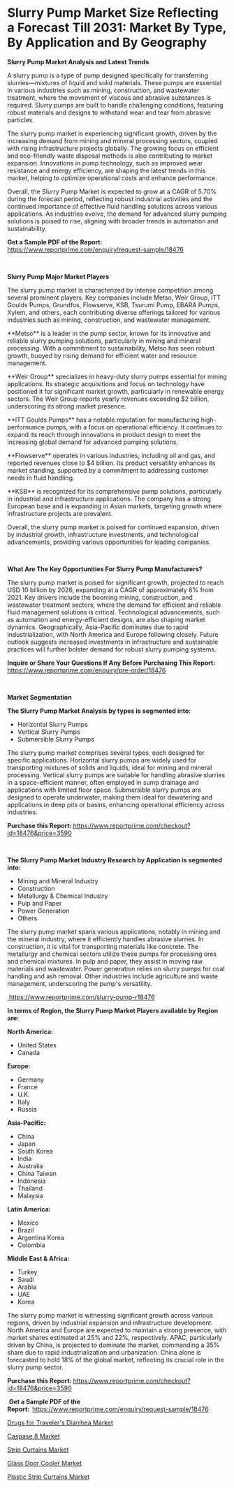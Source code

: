 <p><h1>Slurry Pump Market Size Reflecting a Forecast Till 2031: Market By Type, By Application and By Geography</h1></p><p><strong>Slurry Pump Market Analysis and Latest Trends</strong></p>
<p><p>A slurry pump is a type of pump designed specifically for transferring slurries—mixtures of liquid and solid materials. These pumps are essential in various industries such as mining, construction, and wastewater treatment, where the movement of viscous and abrasive substances is required. Slurry pumps are built to handle challenging conditions, featuring robust materials and designs to withstand wear and tear from abrasive particles.</p><p>The slurry pump market is experiencing significant growth, driven by the increasing demand from mining and mineral processing sectors, coupled with rising infrastructure projects globally. The growing focus on efficient and eco-friendly waste disposal methods is also contributing to market expansion. Innovations in pump technology, such as improved wear resistance and energy efficiency, are shaping the latest trends in this market, helping to optimize operational costs and enhance performance.</p><p>Overall, the Slurry Pump Market is expected to grow at a CAGR of 5.70% during the forecast period, reflecting robust industrial activities and the continued importance of effective fluid handling solutions across various applications. As industries evolve, the demand for advanced slurry pumping solutions is poised to rise, aligning with broader trends in automation and sustainability.</p></p>
<p><strong>Get a Sample PDF of the Report:&nbsp;</strong> <a href="https://www.reportprime.com/enquiry/request-sample/18476?utm_campaign=1110&utm_medium=2&utm_source=Github&utm_content=ia&utm_term=21112024&utm_id=slurry-pump">https://www.reportprime.com/enquiry/request-sample/18476</a></p>
<p>&nbsp;</p>
<p><strong>Slurry Pump Major Market Players</strong></p>
<p><p>The slurry pump market is characterized by intense competition among several prominent players. Key companies include Metso, Weir Group, ITT Goulds Pumps, Grundfos, Flowserve, KSB, Tsurumi Pump, EBARA Pumps, Xylem, and others, each contributing diverse offerings tailored for various industries such as mining, construction, and wastewater management.</p><p>**Metso** is a leader in the pump sector, known for its innovative and reliable slurry pumping solutions, particularly in mining and mineral processing. With a commitment to sustainability, Metso has seen robust growth, buoyed by rising demand for efficient water and resource management. </p><p>**Weir Group** specializes in heavy-duty slurry pumps essential for mining applications. Its strategic acquisitions and focus on technology have positioned it for significant market growth, particularly in renewable energy sectors. The Weir Group reports yearly revenues exceeding $2 billion, underscoring its strong market presence.</p><p>**ITT Goulds Pumps** has a notable reputation for manufacturing high-performance pumps, with a focus on operational efficiency. It continues to expand its reach through innovations in product design to meet the increasing global demand for advanced pumping solutions.</p><p>**Flowserve** operates in various industries, including oil and gas, and reported revenues close to $4 billion. Its product versatility enhances its market standing, supported by a commitment to addressing customer needs in fluid handling.</p><p>**KSB** is recognized for its comprehensive pump solutions, particularly in industrial and infrastructure applications. The company has a strong European base and is expanding in Asian markets, targeting growth where infrastructure projects are prevalent.</p><p>Overall, the slurry pump market is poised for continued expansion, driven by industrial growth, infrastructure investments, and technological advancements, providing various opportunities for leading companies.</p></p>
<p>&nbsp;</p>
<p><strong>What Are The Key Opportunities For Slurry Pump Manufacturers?</strong></p>
<p><p>The slurry pump market is poised for significant growth, projected to reach USD 10 billion by 2026, expanding at a CAGR of approximately 6% from 2021. Key drivers include the booming mining, construction, and wastewater treatment sectors, where the demand for efficient and reliable fluid management solutions is critical. Technological advancements, such as automation and energy-efficient designs, are also shaping market dynamics. Geographically, Asia-Pacific dominates due to rapid industrialization, with North America and Europe following closely. Future outlook suggests increased investments in infrastructure and sustainable practices will further bolster demand for robust slurry pumping systems.</p></p>
<p><strong>Inquire or Share Your Questions If Any Before Purchasing This Report:</strong> <a href="https://www.reportprime.com/enquiry/pre-order/18476?utm_campaign=1110&utm_medium=2&utm_source=Github&utm_content=ia&utm_term=21112024&utm_id=slurry-pump">https://www.reportprime.com/enquiry/pre-order/18476</a></p>
<p>&nbsp;</p>
<p><strong>Market Segmentation</strong></p>
<p><strong>The Slurry Pump Market Analysis by types is segmented into:</strong></p>
<p><ul><li>Horizontal Slurry Pumps</li><li>Vertical Slurry Pumps</li><li>Submersible Slurry Pumps</li></ul></p>
<p><p>The slurry pump market comprises several types, each designed for specific applications. Horizontal slurry pumps are widely used for transporting mixtures of solids and liquids, ideal for mining and mineral processing. Vertical slurry pumps are suitable for handling abrasive slurries in a space-efficient manner, often employed in sump drainage and applications with limited floor space. Submersible slurry pumps are designed to operate underwater, making them ideal for dewatering and applications in deep pits or basins, enhancing operational efficiency across industries.</p></p>
<p><strong>Purchase this Report:&nbsp;</strong><a href="https://www.reportprime.com/checkout?id=18476&price=3590&utm_campaign=1110&utm_medium=2&utm_source=Github&utm_content=ia&utm_term=21112024&utm_id=slurry-pump">https://www.reportprime.com/checkout?id=18476&price=3590</a></p>
<p>&nbsp;</p>
<p><strong>The Slurry Pump Market Industry Research by Application is segmented into:</strong></p>
<p><ul><li>Mining and Mineral Industry</li><li>Construction</li><li>Metallurgy & Chemical Industry</li><li>Pulp and Paper</li><li>Power Generation</li><li>Others</li></ul></p>
<p><p>The slurry pump market spans various applications, notably in mining and the mineral industry, where it efficiently handles abrasive slurries. In construction, it is vital for transporting materials like concrete. The metallurgy and chemical sectors utilize these pumps for processing ores and chemical mixtures. In pulp and paper, they assist in moving raw materials and wastewater. Power generation relies on slurry pumps for coal handling and ash removal. Other industries include agriculture and waste management, underscoring the pump's versatility.</p></p>
<p><a href="https://www.reportprime.com/slurry-pump-r18476?utm_campaign=1110&utm_medium=2&utm_source=Github&utm_content=ia&utm_term=21112024&utm_id=slurry-pump">&nbsp;https://www.reportprime.com/slurry-pump-r18476</a></p>
<p><strong>In terms of Region, the Slurry Pump Market Players available by Region are:</strong></p>
<p>
    <p> <strong> North America: </strong>
        <ul>
            <li>United States</li>
            <li>Canada</li>
        </ul>
        </p> 
    <p> <strong> Europe: </strong>
        <ul>
            <li>Germany</li>
            <li>France</li>
            <li>U.K.</li>
            <li>Italy</li>
            <li>Russia</li>
        </ul>
        </p> 
    <p> <strong> Asia-Pacific: </strong>
        <ul>
            <li>China</li>
            <li>Japan</li>
            <li>South Korea</li>
            <li>India</li>
            <li>Australia</li>
            <li>China Taiwan</li>
            <li>Indonesia</li>
            <li>Thailand</li>
            <li>Malaysia</li>
        </ul>
        </p> 
    <p> <strong> Latin America: </strong>
        <ul>
            <li>Mexico</li>
            <li>Brazil</li>
            <li>Argentina Korea</li>
            <li>Colombia</li>
        </ul>
        </p> 
    <p> <strong> Middle East & Africa: </strong>
        <ul>
            <li>Turkey</li>
            <li>Saudi</li>
            <li>Arabia</li>
            <li>UAE</li>
            <li>Korea</li>
        </ul>
    </p>
    </p>
<p><p>The slurry pump market is witnessing significant growth across various regions, driven by industrial expansion and infrastructure development. North America and Europe are expected to maintain a strong presence, with market shares estimated at 25% and 22%, respectively. APAC, particularly driven by China, is projected to dominate the market, commanding a 35% share due to rapid industrialization and urbanization. China alone is forecasted to hold 18% of the global market, reflecting its crucial role in the slurry pump sector.</p></p>
<p><strong>Purchase this Report: </strong><a href="https://www.reportprime.com/checkout?id=18476&price=3590&utm_campaign=1110&utm_medium=2&utm_source=Github&utm_content=ia&utm_term=21112024&utm_id=slurry-pump">https://www.reportprime.com/checkout?id=18476&price=3590</a></p>
<p>&nbsp;<strong>Get a Sample PDF of the Report:&nbsp;&nbsp;</strong><a href="https://www.reportprime.com/enquiry/request-sample/18476?utm_campaign=1110&utm_medium=2&utm_source=Github&utm_content=ia&utm_term=21112024&utm_id=slurry-pump">https://www.reportprime.com/enquiry/request-sample/18476</a></p>
<p><strong></strong></p>
<p><p><a href="https://issuu.com/reportprime-2/docs/drugs-for-travelers-diarrhea-market_afc4c3dd1027b9?utm_campaign=1110&utm_medium=2&utm_source=Github&utm_content=ia&utm_term=21112024&utm_id=slurry-pump">Drugs for Traveler's Diarrhea Market</a></p><p><a href="https://issuu.com/reportprime-2/docs/caspase-8-market-size-2030.pptx_3199d624e12b45?utm_campaign=1110&utm_medium=2&utm_source=Github&utm_content=ia&utm_term=21112024&utm_id=slurry-pump">Caspase 8 Market</a></p><p><a href="https://www.linkedin.com/pulse/global-strip-curtains-industry-analysis-share-growth-trends-ui4he?utm_campaign=1110&utm_medium=2&utm_source=Github&utm_content=ia&utm_term=21112024&utm_id=slurry-pump">Strip Curtains Market</a></p><p><a href="https://www.linkedin.com/pulse/glass-door-cooler-market-overview-forecast-2024-2031-imcue?utm_campaign=1110&utm_medium=2&utm_source=Github&utm_content=ia&utm_term=21112024&utm_id=slurry-pump">Glass Door Cooler Market</a></p><p><a href="https://www.linkedin.com/pulse/plastic-strip-curtains-market-growth-outlook-from-2024-2031-jnxde?utm_campaign=1110&utm_medium=2&utm_source=Github&utm_content=ia&utm_term=21112024&utm_id=slurry-pump">Plastic Strip Curtains Market</a></p></p>